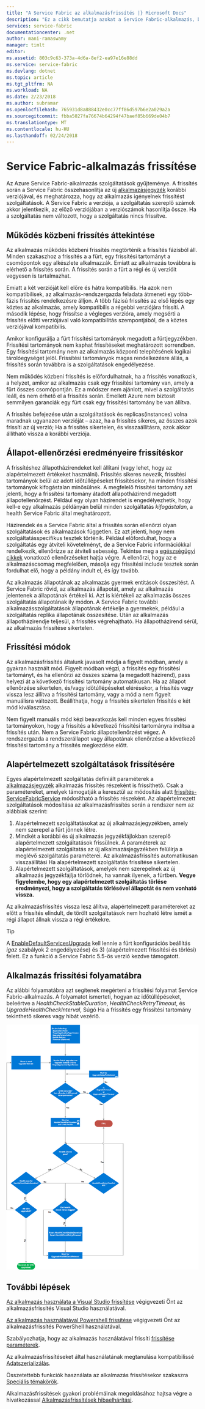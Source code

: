 ```yaml
---
title: "A Service Fabric az alkalmazásfrissítés |} Microsoft Docs"
description: "Ez a cikk bemutatja azokat a Service Fabric-alkalmazás, beleértve a választhatja frissítési módok és teljesítő állapot-ellenőrzést frissítése."
services: service-fabric
documentationcenter: .net
author: mani-ramaswamy
manager: timlt
editor: 
ms.assetid: 803c9c63-373a-4d6a-8ef2-ea97e16e88dd
ms.service: service-fabric
ms.devlang: dotnet
ms.topic: article
ms.tgt_pltfrm: NA
ms.workload: NA
ms.date: 2/23/2018
ms.author: subramar
ms.openlocfilehash: 765931d8a888432e0cc77ff86d597b6e2a029a2a
ms.sourcegitcommit: fbba5027fa76674b64294f47baef85b669de04b7
ms.translationtype: MT
ms.contentlocale: hu-HU
ms.lasthandoff: 02/24/2018
---
```

# <a name="service-fabric-application-upgrade"></a>Service Fabric-alkalmazás frissítése
Az Azure Service Fabric-alkalmazás szolgáltatások gyűjteménye. A frissítés során a Service Fabric összehasonlítja az új [alkalmazásjegyzék](service-fabric-application-and-service-manifests.md) korábbi verziójával, és meghatározza, hogy az alkalmazás igényelnek frissítést szolgáltatások. A Service Fabric a verziója, a szolgáltatás szereplő számok akkor jelentkezik, az előző verziójában a verziószámok hasonlítja össze. Ha a szolgáltatás nem változott, hogy a szolgáltatás nincs frissítve.

## <a name="rolling-upgrades-overview"></a>Működés közbeni frissítés áttekintése
Az alkalmazás működés közbeni frissítés megtörténik a frissítés fázisból áll. Minden szakaszhoz a frissítés a a fürt, egy frissítési tartományt a csomópontok egy alkészlete alkalmazzák. Emiatt az alkalmazás továbbra is elérhető a frissítés során. A frissítés során a fürt a régi és új verzióit vegyesen is tartalmazhat.

Emiatt a két verzióját kell előre és hátra kompatibilis. Ha azok nem kompatibilisek, az alkalmazás-rendszergazda feladata átmeneti egy több-fázis frissítés rendelkezésre álljon. A több fázisú frissítés az első lépés egy köztes az alkalmazás, amely kompatibilis a régebbi verziójára frissíti. A második lépése, hogy frissítse a végleges verzióra, amely megsérti a frissítés előtti verziójával való kompatibilitás szempontjából, de a köztes verziójával kompatibilis.

Amikor konfigurálja a fürt frissítési tartományok megadott a fürtjegyzékben. Frissítési tartományok nem kaphat frissítéseket meghatározott sorrendben. Egy frissítési tartomány nem az alkalmazás központi telepítésének logikai tárolóegységet jelöl. Frissítési tartományok magas rendelkezésre állás, a frissítés során továbbra is a szolgáltatások engedélyezése.

Nem működés közbeni frissítés is előfordulhatnak, ha a frissítés vonatkozik, a helyzet, amikor az alkalmazás csak egy frissítési tartomány van, amely a fürt összes csomópontján. Ez a módszer nem ajánlott, mivel a szolgáltatás leáll, és nem érhető el a frissítés során. Emellett Azure nem biztosít semmilyen garanciák egy fürt csak egy frissítési tartomány be van állítva.

A frissítés befejezése után a szolgáltatások és replicas(instances) volna maradnak ugyanazon verzióját – azaz, ha a frissítés sikeres, az összes azok frissíti az új verzió; Ha a frissítés sikertelen, és visszaállításra, azok akkor állítható vissza a korábbi verziója.

## <a name="health-checks-during-upgrades"></a>Állapot-ellenőrzési eredményeire frissítéskor
A frissítéshez állapotházirendeket kell állítani (vagy lehet, hogy az alapértelmezett értékeket használni). Frissítés sikeres nevezik, frissítési tartományok belül az adott időtúllépéseket frissítésekor, ha minden frissítési tartományok kifogástalan minősülnek.  A megfelelő frissítési tartomány azt jelenti, hogy a frissítési tartomány átadott állapotházirend megadott állapotellenőrzést. Például egy olyan házirendet is engedélyezhetik, hogy kell-e egy alkalmazás példányán belül minden szolgáltatás *kifogástalan*, a health Service Fabric által meghatározott.

Házirendek és a Service Fabric által a frissítés során ellenőrzi olyan szolgáltatások és alkalmazások független. Ez azt jelenti, hogy nem szolgáltatásspecifikus tesztek történik.  Például előfordulhat, hogy a szolgáltatás egy átviteli követelményt, de a Service Fabric információkkal rendelkezik, ellenőrizze az átviteli sebesség. Tekintse meg a [egészségügyi cikkek](service-fabric-health-introduction.md) vonatkozó ellenőrzéseket hajtja végre. A ellenőrzi, hogy az e alkalmazáscsomag megfelelően, másolja egy frissítési include tesztek során fordulhat elő, hogy a példány indult el, és így tovább.

Az alkalmazás állapotának az alkalmazás gyermek entitások összesítést. A Service Fabric rövid, az alkalmazás állapotát, amely az alkalmazás jelentenek a állapotának értékeli ki. Azt is kiértékeli az alkalmazás összes szolgáltatás állapotának ily módon. A Service Fabric további alkalmazásszolgáltatások állapotának értékelje a gyermekek, például a szolgáltatás replika állapotának összesítése. Után az alkalmazás állapotházirendje teljesül, a frissítés végrehajtható. Ha állapotházirend sérül, az alkalmazás frissítése sikertelen.

## <a name="upgrade-modes"></a>Frissítési módok
Az alkalmazásfrissítés általunk javasolt módja a figyelt módban, amely a gyakran használt mód. Figyelt módban végzi, a frissítés egy frissítési tartományt, és ha ellenőrzi az összes száma (a megadott házirend), pass helyezi át a következő frissítési tartomány automatikusan.  Ha az állapot ellenőrzése sikertelen, és/vagy időtúllépéseket elérésekor, a frissítés vagy vissza lesz állítva a frissítési tartomány, vagy a mód a nem figyelt manuálisra változott. Beállíthatja, hogy a frissítés sikertelen frissítés e két mód kiválasztása. 

Nem figyelt manuális mód kézi beavatkozás kell minden egyes frissítési tartományokon, hogy a frissítés a következő frissítési tartományra indítsa a frissítés után. Nem a Service Fabric állapotellenőrzést végez. A rendszergazda a rendszerállapot vagy állapotának ellenőrzése a következő frissítési tartomány a frissítés megkezdése előtt.

## <a name="upgrade-default-services"></a>Alapértelmezett szolgáltatások frissítésére
Egyes alapértelmezett szolgáltatás definiált paraméterek a [alkalmazásjegyzék](service-fabric-application-and-service-manifests.md) alkalmazás frissítés részeként is frissíthető. Csak a paramétereket, amelyek támogatják a keresztül az módosítás alatt [frissítés-ServiceFabricService](https://docs.microsoft.com/powershell/module/servicefabric/update-servicefabricservice?view=azureservicefabricps) módosítható a frissítés részeként. Az alapértelmezett szolgáltatások módosítása az alkalmazásfrissítés során a rendszer nem az alábbiak szerint:

1. Alapértelmezett szolgáltatásokat az új alkalmazásjegyzékben, amely nem szerepel a fürt jönnek létre.
2. Mindkét a korábbi és új alkalmazás jegyzékfájlokban szereplő alapértelmezett szolgáltatások frissülnek. A paraméterek az alapértelmezett szolgáltatás az új alkalmazásjegyzékben felülírja a meglévő szolgáltatás paraméterei. Az alkalmazásfrissítés automatikusan visszaállítási Ha alapértelmezett szolgáltatás frissítése sikertelen.
3. Alapértelmezett szolgáltatások, amelyek nem szerepelnek az új alkalmazás jegyzékfájlja törlődnek, ha vannak ilyenek, a fürtben. **Vegye figyelembe, hogy egy alapértelmezett szolgáltatás törlése eredményezi, hogy a szolgáltatás törlésével állapotát és nem vonható vissza.**

Az alkalmazásfrissítés vissza lesz állítva, alapértelmezett paramétereket az előtt a frissítés elindult, de törölt szolgáltatások nem hozható létre ismét a régi állapot állnak vissza a régi értékekre.

> [!TIP]
> A [EnableDefaultServicesUpgrade](service-fabric-cluster-fabric-settings.md) kell lennie a fürt konfigurációs beállítás *igaz* szabályok 2 engedélyezése) és 3) (alapértelmezett frissítési és törlési) felett. Ez a funkció a Service Fabric 5.5-ös verzió kezdve támogatott.

## <a name="application-upgrade-flowchart"></a>Alkalmazás frissítési folyamatábra
Az alábbi folyamatábra azt segítenek megérteni a frissítési folyamat Service Fabric-alkalmazás. A folyamatot ismerteti, hogyan az időtúllépéseket, beleértve a *HealthCheckStableDuration*, *HealthCheckRetryTimeout*, és *UpgradeHealthCheckInterval*, Súgó Ha a frissítés egy frissítési tartomány tekinthető sikeres vagy hibát vezérlő.

![A Service Fabric-alkalmazás frissítési folyamata][image]

## <a name="next-steps"></a>További lépések
[Az alkalmazás használata a Visual Studio frissítése](service-fabric-application-upgrade-tutorial.md) végigvezeti Önt az alkalmazásfrissítés Visual Studio használatával.

[Az alkalmazás használatával Powershell frissítése](service-fabric-application-upgrade-tutorial-powershell.md) végigvezeti Önt az alkalmazásfrissítés PowerShell használatával.

Szabályozhatja, hogy az alkalmazás használatával frissíti [frissítése paraméterek](service-fabric-application-upgrade-parameters.md).

Az alkalmazásfrissítéseket által használatának megtanulása kompatibilissé [Adatszerializálás](service-fabric-application-upgrade-data-serialization.md).

Összetettebb funkciók használata az alkalmazás frissítésekor szakaszra [Speciális témakörök](service-fabric-application-upgrade-advanced.md).

Alkalmazásfrissítések gyakori problémáinak megoldásához hajtsa végre a hivatkozással [Alkalmazásfrissítések hibaelhárítási](service-fabric-application-upgrade-troubleshooting.md).

[image]: media/service-fabric-application-upgrade/service-fabric-application-upgrade-flowchart.png
